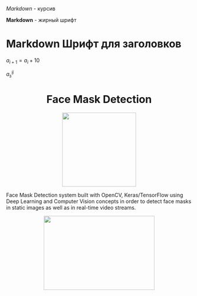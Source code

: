 *Markdown* - курсив

**Markdown** - жирный шрифт

# Markdown Шрифт для заголовков

$a_{i+1} = a_{i} + 10$

$a^{ij}_s$ 




# <center>Face Mask Detection
<center> <img src ='https://raw.githubusercontent.com/Vrushti24/Face-Mask-Detection/logo/Logo/facemaskdetection.ai%20%40%2051.06%25%20(CMYK_GPU%20Preview)%20%2018-02-2021%2018_33_18%20(2).png' width=200 height=200></center>

Face Mask Detection system built with OpenCV, Keras/TensorFlow using Deep Learning and Computer Vision concepts in order to detect face masks in static images as well as in real-time video streams.

<center><img src='https://github.com/chandrikadeb7/Face-Mask-Detection/blob/master/Readme_images/Screen%20Shot%202020-05-14%20at%208.49.06%20PM.png?raw=true' width=300 height=200></center>